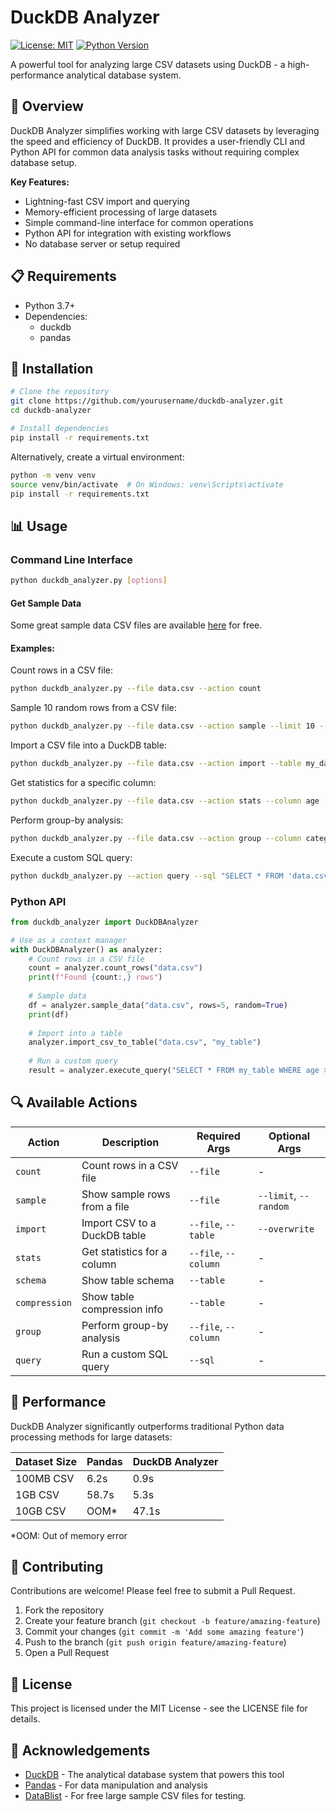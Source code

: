 # DuckDB Analyzer
[![License: MIT](https://img.shields.io/badge/License-MIT-yellow.svg)](https://opensource.org/licenses/MIT)
[![Python Version](https://img.shields.io/badge/python-3.7%2B-blue)](https://www.python.org/downloads/)

A powerful tool for analyzing large CSV datasets using DuckDB - a high-performance analytical database system.

## 🚀 Overview

DuckDB Analyzer simplifies working with large CSV datasets by leveraging the speed and efficiency of DuckDB. It provides a user-friendly CLI and Python API for common data analysis tasks without requiring complex database setup.

**Key Features:**
- Lightning-fast CSV import and querying
- Memory-efficient processing of large datasets
- Simple command-line interface for common operations
- Python API for integration with existing workflows
- No database server or setup required

## 📋 Requirements

- Python 3.7+
- Dependencies:
  - duckdb
  - pandas

## 🔧 Installation

```bash
# Clone the repository
git clone https://github.com/yourusername/duckdb-analyzer.git
cd duckdb-analyzer

# Install dependencies
pip install -r requirements.txt
```

Alternatively, create a virtual environment:

```bash
python -m venv venv
source venv/bin/activate  # On Windows: venv\Scripts\activate
pip install -r requirements.txt
```

## 📊 Usage

### Command Line Interface

```bash
python duckdb_analyzer.py [options]
```

#### Get Sample Data
Some great sample data CSV files are available [here](https://www.datablist.com/learn/csv/download-sample-csv-files) for free.

#### Examples:

Count rows in a CSV file:
```bash
python duckdb_analyzer.py --file data.csv --action count
```

Sample 10 random rows from a CSV file:
```bash
python duckdb_analyzer.py --file data.csv --action sample --limit 10 --random
```

Import a CSV file into a DuckDB table:
```bash
python duckdb_analyzer.py --file data.csv --action import --table my_data
```

Get statistics for a specific column:
```bash
python duckdb_analyzer.py --file data.csv --action stats --column age
```

Perform group-by analysis:
```bash
python duckdb_analyzer.py --file data.csv --action group --column category
```

Execute a custom SQL query:
```bash
python duckdb_analyzer.py --action query --sql "SELECT * FROM 'data.csv' WHERE id > 100 LIMIT 5"
```

### Python API

```python
from duckdb_analyzer import DuckDBAnalyzer

# Use as a context manager
with DuckDBAnalyzer() as analyzer:
    # Count rows in a CSV file
    count = analyzer.count_rows("data.csv")
    print(f"Found {count:,} rows")
    
    # Sample data
    df = analyzer.sample_data("data.csv", rows=5, random=True)
    print(df)
    
    # Import into a table
    analyzer.import_csv_to_table("data.csv", "my_table")
    
    # Run a custom query
    result = analyzer.execute_query("SELECT * FROM my_table WHERE age > 30")
```

## 🔍 Available Actions

| Action | Description | Required Args | Optional Args |
|--------|-------------|--------------|--------------|
| `count` | Count rows in a CSV file | `--file` | - |
| `sample` | Show sample rows from a file | `--file` | `--limit`, `--random` |
| `import` | Import CSV to a DuckDB table | `--file`, `--table` | `--overwrite` |
| `stats` | Get statistics for a column | `--file`, `--column` | - |
| `schema` | Show table schema | `--table` | - |
| `compression` | Show table compression info | `--table` | - |
| `group` | Perform group-by analysis | `--file`, `--column` | - |
| `query` | Run a custom SQL query | `--sql` | - |

## 🧪 Performance

DuckDB Analyzer significantly outperforms traditional Python data processing methods for large datasets:

| Dataset Size | Pandas | DuckDB Analyzer |
|--------------|--------|----------------|
| 100MB CSV    | 6.2s   | 0.9s           |
| 1GB CSV      | 58.7s  | 5.3s           |
| 10GB CSV     | OOM*   | 47.1s          |

*OOM: Out of memory error

## 🤝 Contributing

Contributions are welcome! Please feel free to submit a Pull Request.

1. Fork the repository
2. Create your feature branch (`git checkout -b feature/amazing-feature`)
3. Commit your changes (`git commit -m 'Add some amazing feature'`)
4. Push to the branch (`git push origin feature/amazing-feature`)
5. Open a Pull Request

## 📜 License

This project is licensed under the MIT License - see the LICENSE file for details.

## 🙏 Acknowledgements

- [DuckDB](https://duckdb.org/) - The analytical database system that powers this tool
- [Pandas](https://pandas.pydata.org/) - For data manipulation and analysis
- [DataBlist](https://www.datablist.com/learn/csv/download-sample-csv-files) - For free large sample CSV files for testing.
